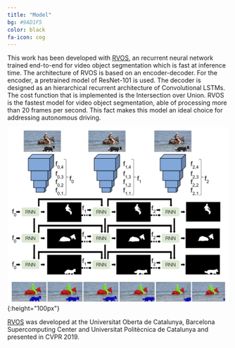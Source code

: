 ```yaml
---
title: "Model"
bg: #9AD1F5
color: black
fa-icon: cog
---
```


This work has been developed with [RVOS](https://imatge-upc.github.io/rvos/), an recurrent neural network trained end-to-end for video object segmentation which is fast at inference time. The architecture of RVOS is based on an encoder-decoder. For the encoder, a pretrained model of ResNet-101 is used. The decoder is designed as an hierarchical recurrent architecture of Convolutional LSTMs. The cost function that is implemented is the Intersection over Union. RVOS is the fastest model for video object segmentation, able of processing more than 20 frames per second. This fact makes this model an ideal choice for addressing autonomous driving. 

![model](./assets/model.png){:height="100px"}

[RVOS](https://imatge-upc.github.io/rvos/) was developed at the Universitat Oberta de Catalunya, Barcelona Supercomputing Center and Universitat Politècnica de Catalunya and presented in CVPR 2019.
